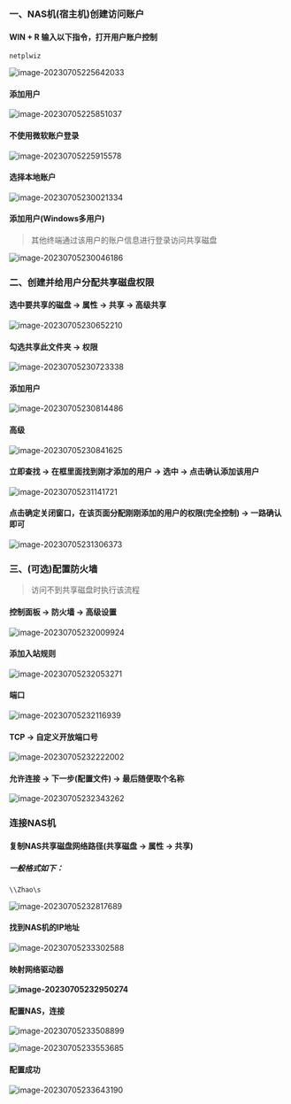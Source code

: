 ### 一、NAS机(宿主机)创建访问账户

#### WIN + R 输入以下指令，打开用户账户控制

```apl
netplwiz
```

![image-20230705225642033](https://typora-picture-zhao.oss-cn-beijing.aliyuncs.com/Typora/image-20230705225642033.png)





#### 添加用户

![image-20230705225851037](https://typora-picture-zhao.oss-cn-beijing.aliyuncs.com/Typora/image-20230705225851037.png)





#### 不使用微软账户登录

![image-20230705225915578](https://typora-picture-zhao.oss-cn-beijing.aliyuncs.com/Typora/image-20230705225915578.png)





#### 选择本地账户

![image-20230705230021334](https://typora-picture-zhao.oss-cn-beijing.aliyuncs.com/Typora/image-20230705230021334.png)





#### 添加用户(Windows多用户)

> 其他终端通过该用户的账户信息进行登录访问共享磁盘

![image-20230705230046186](https://typora-picture-zhao.oss-cn-beijing.aliyuncs.com/Typora/image-20230705230046186.png)







### 二、创建并给用户分配共享磁盘权限

#### 选中要共享的磁盘 → 属性 → 共享 → 高级共享 

![image-20230705230652210](https://typora-picture-zhao.oss-cn-beijing.aliyuncs.com/Typora/image-20230705230652210.png)





####  勾选共享此文件夹 → 权限

![image-20230705230723338](https://typora-picture-zhao.oss-cn-beijing.aliyuncs.com/Typora/image-20230705230723338.png)





#### 添加用户

![image-20230705230814486](https://typora-picture-zhao.oss-cn-beijing.aliyuncs.com/Typora/image-20230705230814486.png)





#### 高级

![image-20230705230841625](https://typora-picture-zhao.oss-cn-beijing.aliyuncs.com/Typora/image-20230705230841625.png)





#### 立即查找 → 在框里面找到刚才添加的用户 → 选中 → 点击确认添加该用户

![image-20230705231141721](https://typora-picture-zhao.oss-cn-beijing.aliyuncs.com/Typora/image-20230705231141721.png)





#### 点击确定关闭窗口，在该页面分配刚刚添加的用户的权限(完全控制) → 一路确认即可

![image-20230705231306373](https://typora-picture-zhao.oss-cn-beijing.aliyuncs.com/Typora/image-20230705231306373.png)







### 三、(可选)配置防火墙

> 访问不到共享磁盘时执行该流程

#### 控制面板 → 防火墙 → 高级设置

![image-20230705232009924](https://typora-picture-zhao.oss-cn-beijing.aliyuncs.com/Typora/image-20230705232009924.png)





#### 添加入站规则

![image-20230705232053271](https://typora-picture-zhao.oss-cn-beijing.aliyuncs.com/Typora/image-20230705232053271.png)





#### 端口

![image-20230705232116939](https://typora-picture-zhao.oss-cn-beijing.aliyuncs.com/Typora/image-20230705232116939.png)





#### TCP → 自定义开放端口号

![image-20230705232222002](https://typora-picture-zhao.oss-cn-beijing.aliyuncs.com/Typora/image-20230705232222002.png)





#### 允许连接 → 下一步(配置文件) → 最后随便取个名称

![image-20230705232343262](https://typora-picture-zhao.oss-cn-beijing.aliyuncs.com/Typora/image-20230705232343262.png)







### 连接NAS机

#### 复制NAS共享磁盘网络路径(共享磁盘 → 属性 → 共享)

##### 一般格式如下：

```http
\\Zhao\s
```

![image-20230705232817689](https://typora-picture-zhao.oss-cn-beijing.aliyuncs.com/Typora/image-20230705232817689.png)





#### 找到NAS机的IP地址

![image-20230705233302588](https://typora-picture-zhao.oss-cn-beijing.aliyuncs.com/Typora/image-20230705233302588.png)





#### 映射网络驱动器

**![image-20230705232950274](https://typora-picture-zhao.oss-cn-beijing.aliyuncs.com/Typora/image-20230705232950274.png)**





#### 配置NAS，连接

![image-20230705233508899](https://typora-picture-zhao.oss-cn-beijing.aliyuncs.com/Typora/image-20230705233508899.png)

![image-20230705233553685](https://typora-picture-zhao.oss-cn-beijing.aliyuncs.com/Typora/image-20230705233553685.png)





#### 配置成功

![image-20230705233643190](https://typora-picture-zhao.oss-cn-beijing.aliyuncs.com/Typora/image-20230705233643190.png)

